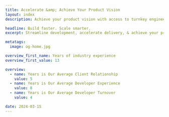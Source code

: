 ```yaml
---
title: Accelerate &amp; Achieve Your Product Vision
layout: index
description: Achieve your product vision with access to turnkey engineering resources backed by technical talents on a global level.

headline: Build faster. Scale smarter.
excerpt: Streamline development, accelerate delivery, & achieve your product vision with access to turnkey engineering resources backed by world-class technical talent.

metatags:
  image: og-home.jpg

overview_first_name: Years of industry experience
overview_first_value: 13

overview:
  - name: Years is Our Average Client Relationship
    value: 5
  - name: Years is Our Average Developer Experience
    value: 8
  - name: Years is Our Average Developer Turnover
    value: 4

date: 2024-03-15
---
```

